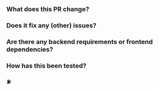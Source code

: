 ### What does this PR change?


### Does it fix any (other) issues?


### Are there any backend requirements or frontend dependencies?


### How has this been tested?


:fuelpump:
